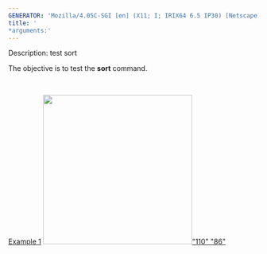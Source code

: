 ```yaml
---
GENERATOR: 'Mozilla/4.05C-SGI [en] (X11; I; IRIX64 6.5 IP30) [Netscape]'
title: '
*arguments:'
---
```


 Description: test sort

   The objective is to test the **sort** command.

    

   [Example 1](description_sort.md)
   [<img height="300" width="300" src="https://lanl.github.io/LaGriT/docsassets/images/sort_tn.gif">"110"
   "86"](description_sort.md)
